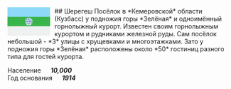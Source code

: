 <!--2024-01-01 11:44:25-->
<img src="./Sheregesh.png" width="96px" align=left style="margin-right:10px">
## Шерегеш
Посёлок в *Кемеровской* области (Кузбасс) у подножия горы *Зелёная* и одноимённый горнолыжный курорт.
Известен своим горнолыжным курортом и рудниками железной руды.
Сам посёлок небольшой - *3* улицы с хрущевками и многоэтажками.
Зато у подножия горы *Зелёная* расположены около *50* гостиниц разного типа для гостей курорта.

Население &emsp; ***10,000*** &emsp;<br>
Год&nbsp;основания &emsp; ***1914***